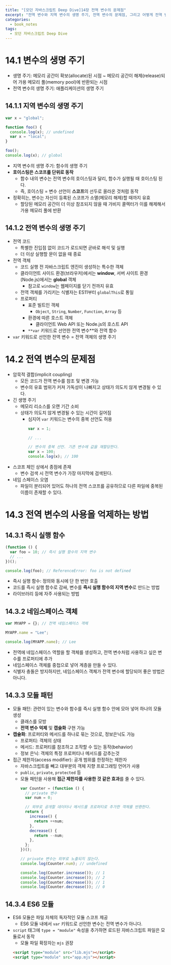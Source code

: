 ```yaml
---
title: "[모던 자바스크립트 Deep Dive]14장 전역 변수의 문제점"
excerpt: "전역 변수와 지역 변수의 생명 주기, 전역 변수의 문제점, 그리고 어떻게 전역 변수의 사용을 억제하는가에 대하여"
categories:
  - book_notes
tags:
  - 모던 자바스크립트 Deep Dive
---
```


# 14.1 변수의 생명 주기

- 생명 주기: 메모리 공간이 확보(allocate)된 시점 ~ 메모리 공간이 해제(release)되어 가용 메모리 풀(memory pool)에 반환되는 시점
- 전역 변수의 생명 주기: 애플리케이션의 생명 주기

## 14.1.1 지역 변수의 생명 주기

```jsx
var x = "global";

function foo() {
  console.log(x); // undefined
  var x = "local";
}

foo();
console.log(x); // global
```

- 지역 변수의 생명 주기: 함수의 생명 주기
- **호이스팅은 스코프를 단위로 동작**
  - 함수 내의 변수는 전역 변수의 호이스팅과 달리, 함수가 실행될 때 호이스팅 된다.
  - 즉, 호이스팅 = 변수 선언이 **스코프**의 선두로 올라온 것처럼 동작
- 정확히는, 변수는 자신이 등록된 스코프가 소멸(메모리 해제)할 때까지 유효
  - 할당된 메모리 공간이 더 이상 참조되지 않을 때 가비지 콜렉터가 이를 해제해서 가용 메모리 풀에 반환

## 14.1.2 전역 변수의 생명 주기

- 전역 코드
  - 특별한 진입점 없이 코드가 로드되면 곧바로 해석 및 실행
  - 더 이상 실행할 문이 없을 때 종료
- 전역 객체
  - 코드 실행 전 자바스크립트 엔진이 생성하는 특수한 객체
  - 클라이언트 사이드 환경(브라우저)에서는 **window**, 서버 사이트 환경(Node.js)에서는 **global** 객체
    - 참고로 `window`는 웹페이지를 닫기 전까지 유효
  - 전역 객체를 가리키는 식별자는 ES11부터 `globalThis`로 통일
  - 프로퍼티
    - 표준 빌트인 객체
      - `Object`, `String`, `Number`, `Function`, `Array` 등
    - 환경에 따른 호스트 객체
      - 클라이언트 Web API 또는 Node.js의 호스트 API
    - `**var` 키워드로 선언한 전역 변수\*\*와 전역 함수
- `var` 키워드로 선언한 전역 변수 = 전역 객체의 생명 주기

# 14.2 전역 변수의 문제점

- 암묵적 결합(implicit coupling)
  - 모든 코드가 전역 변수를 참조 및 변경 가능
  - 변수의 유효 범위가 커져 가독성이 나빠지고 상태가 의도치 않게 변경될 수 있다.
- 긴 생명 주기
  - 메모리 리소스를 오랜 기간 소비
  - 상태가 의도치 않게 변경될 수 있는 시간이 길어짐
    - 심지어 `var` 키워드는 변수의 중복 선언도 허용
      ```jsx
      var x = 1;

      // ...

      // 변수의 중복 선언. 기존 변수에 값을 재할당한다.
      var x = 100;
      console.log(x); // 100
      ```
- 스코프 체인 상에서 종점에 존재
  - 변수 검색 시 전역 변수가 가장 마지막에 검색된다.
- 네임 스페이스 오염
  - 파일이 분리되어 있어도 하나의 전역 스코프를 공유하므로 다른 파일에 중복된 이름이 존재할 수 있다.

# 14.3 전역 변수의 사용을 억제하는 방법

## 14.3.1 즉시 실행 함수

```jsx
(function () {
  var foo = 10; // 즉시 실행 함수의 지역 변수
  // ...
})();

console.log(foo); // ReferenceError: foo is not defined
```

- 즉시 실행 함수: 정의와 동시에 단 한 번만 호출
- 코드를 즉시 실행 함수로 감싸, 변수를 **즉시 실행 함수의 지역 변수**로 만드는 방법
- 라이브러리 등에 자주 사용되는 방법

## 14.3.2 네임스페이스 객체

```jsx
var MYAPP = {}; // 전역 네임스페이스 객체

MYAPP.name = "Lee";

console.log(MYAPP.name); // Lee
```

- 전역에 네임스페이스 역할을 할 객체를 생성하고, 전역 변수처럼 사용하고 싶은 변수를 프로퍼티에 추가
- 네임스페이스 객체를 중첩으로 넣어 계층을 만들 수 있다.
- 식별자 충돌은 방지하지만, 네임스페이스 객체가 전역 변수에 할당되어 좋은 방법은 아니다.

## 14.3.3 모듈 패턴

- 모듈 패턴: 관련이 있는 변수와 함수를 즉시 실행 함수 안에 모아 넣어 하나의 모듈 생성
  - 클래스를 모방
  - **전역 변수 억제** 및 **캡슐화** 구현 가능
- **캡슐화**: 프로퍼티와 메서드를 하나로 묶는 것으로, 정보은닉도 가능
  - 프로퍼티: 객체의 상태
  - 메서드: 프로퍼티를 참조하고 조작할 수 있는 동작(behavior)
  - 정보 은닉: 객체의 특정 프로퍼티나 메서드를 감추는것
- 접근 제한자(access modifier): 공개 범위를 한정하는 제한자
  - 자바스크립트를 빼고 대부분의 객체 지향 프로그래밍 언어가 사용
  - `public`, `private`, `protected` 등
  - 모듈 패턴을 사용해 **접근 제한자를 사용한 것 같은 효과**를 줄 수 있다.
    ```jsx
    var Counter = (function () {
      // private 변수
      var num = 0;

      // 외부로 공개할 데이터나 메서드를 프로퍼티로 추가한 객체를 반환한다.
      return {
        increase() {
          return ++num;
        },
        decrease() {
          return --num;
        },
      };
    })();

    // private 변수는 외부로 노출되지 않는다.
    console.log(Counter.num); // undefined

    console.log(Counter.increase()); // 1
    console.log(Counter.increase()); // 2
    console.log(Counter.decrease()); // 1
    console.log(Counter.decrease()); // 0
    ```

## 14.3.4 ES6 모듈

- ES6 모듈은 파일 자체의 독자적인 모듈 스코프 제공
  - ES6 모듈 내에서 `var` 키워드로 선언한 변수는 전역 변수가 아니다.
- `script` 태그에 `type = "module"` 속성을 추가하면 로드된 자바스크립트 파일은 모듈로서 동작
  - 모듈 파일 확장자는 `mjs` 권장
  ```html
  <script type="module" src="lib.mjs"></script>
  <script type="module" src="app.mjs"></script>
  ```
